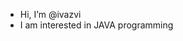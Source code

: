 - Hi, I’m @ivazvi
- I am interested in JAVA programming



<!---
ivazvi/ivazvi is a ✨ special ✨ repository because its `README.md` (this file) appears on your GitHub profile.
You can click the Preview link to take a look at your changes.
--->
